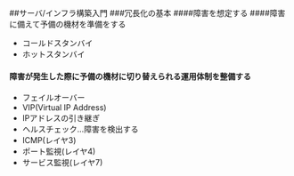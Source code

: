 ##サーバ/インフラ構築入門
###冗長化の基本
####障害を想定する
####障害に備えて予備の機材を準備をする
 * コールドスタンバイ
 * ホットスタンバイ
#### 障害が発生した際に予備の機材に切り替えられる運用体制を整備する
 * フェイルオーバー
  * VIP(Virtual IP Address)
  * IPアドレスの引き継ぎ
 * ヘルスチェック...障害を検出する
  * ICMP(レイヤ3)
  * ポート監視(レイヤ4)
  * サービス監視(レイヤ7)